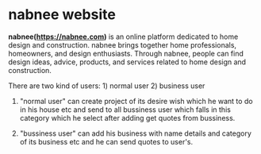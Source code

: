 # nabnee website
**nabnee(https://nabnee.com)** is an online platform dedicated to home design and construction. nabnee brings together home professionals, homeowners, and design enthusiasts. Through nabnee, people can find design ideas, advice, products, and services related to home design and construction.

There are two kind of users: 1) normal user 2) business user

1) "normal user" can create project of its desire wish which he want to do in his house etc and send to all bussiness user which falls in this category which he select after adding get quotes from bussiness.
 
2) "bussiness user" can add his business with name details and category of its business etc and he can send quotes to user's.
